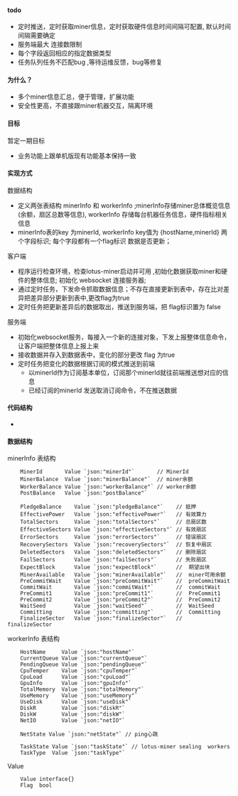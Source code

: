#### todo
* 定时推送，定时获取miner信息，定时获取硬件信息时间间隔可配置, 默认时间间隔需要确定
* 服务端最大 连接数限制
* 每个字段返回相应的指定数据类型
* 任务队列任务不匹配bug ,等待运维反馈，bug等修复


#### 为什么？
* 多个miner信息汇总，便于管理，扩展功能
* 安全性更高，不直接跟miner机器交互，隔离环境
####  目标
暂定一期目标
*  业务功能上跟单机版现有功能基本保持一致

#### 实现方式

数据结构
* 定义两张表结构 minerInfo 和 workerInfo ;minerInfo存储miner总体概览信息(余额，扇区总数等信息), workerInfo 存储每台机器任务信息，硬件指标相关信息
* minerInfo表的key 为minerId, workerInfo key值为 {hostName,minerId} 两个字段标识; 每个字段都有一个flag标识 数据是否更新；

客户端

* 程序运行检查环境，检查lotus-miner启动并可用 ,初始化数据获取miner和硬件的整体信息; 初始化 websocket 连接服务器; 
* 通过定时任务，下发命令抓取数据信息；不存在直接更新到表中，存在比对差异把差异部分更新到表中,更改flag为true 
* 定时任务把更新差异后的数据取出，推送到服务端，把 flag标识置为 false 

服务端

* 初始化websocket服务，每接入一个新的连接对象，下发上报整体信息命令，让客户端把整体信息上报上来
* 接收数据并存入到数据表中，变化的部分更改 flag 为true
* 定时任务把变化的数据根据订阅的模式推送到前端
    * 以minerId作为订阅基本单位，订阅那个minerId就往前端推送想对应的信息 
    * 已经订阅的minerId 发送取消订阅命令，不在推送数据

#### 代码结构
* 



#### 数据结构



minerInfo 表结构

    	MinerId       Value `json:"minerId"`       // MinerId
    	MinerBalance  Value `json:"minerBalance"`  // miner余额
    	WorkerBalance Value `json:"workerBalance"` // worker余额
    	PostBalance   Value `json:"postBalance"`
    
    	PledgeBalance    Value `json:"pledgeBalance"`    // 抵押
    	EffectivePower   Value `json:"effectivePower"`   // 有效算力
    	TotalSectors     Value `json:"totalSectors"`     // 总扇区数
    	EffectiveSectors Value `json:"effectiveSectors"` // 有效扇区
    	ErrorSectors     Value `json:"errorSectors"`     // 错误扇区
    	RecoverySectors  Value `json:"recoverySectors"`  // 恢复中扇区
    	DeletedSectors   Value `json:"deletedSectors"`   // 删除扇区
    	FailSectors      Value `json:"failSectors"`      // 失败扇区
    	ExpectBlock      Value `json:"expectBlock"`      //  期望出块
    	MinerAvailable   Value `json:"minerAvailable"`   //  miner可用余额
    	PreCommitWait    Value `json:"preCommitWait"`    //  preCommitWait
    	CommitWait       Value `json:"commitWait"`       //  commitWait
    	PreCommit1       Value `json:"preCommit1"`       //  PreCommit1
    	PreCommit2       Value `json:"preCommit2"`       //  PreCommit2
    	WaitSeed         Value `json:"waitSeed"`         //  WaitSeed
    	Committing       Value `json:"committing"`       //  Committing
    	FinalizeSector   Value `json:"finalizeSector"`   //  finalizeSector
    	
    	
workerInfo 表结构

    	HostName     Value `json:"hostName"`
    	CurrentQueue Value `json:"currentQueue"`
    	PendingQueue Value `json:"pendingQueue"`
    	CpuTemper    Value `json:"cpuTemper"`
    	CpuLoad      Value `json:"cpuLoad"`
    	GpuInfo      Value `json:"gpuInfo"`
    	TotalMemory  Value `json:"totalMemory"`
    	UseMemory    Value `json:"useMemory"`
    	UseDisk      Value `json:"useDisk"`
    	DiskR        Value `json:"diskR"`
    	DiskW        Value `json:"diskW"`
    	NetIO        Value `json:"netIO"`
    
    	NetState Value `json:"netState"` // ping心跳
    
    	TaskState Value `json:"taskState"` // lotus-miner sealing  workers
    	TaskType  Value `json:"taskType"`   
    	
Value 

    	Value interface{}
    	Flag  bool
     	    	     	
    	
